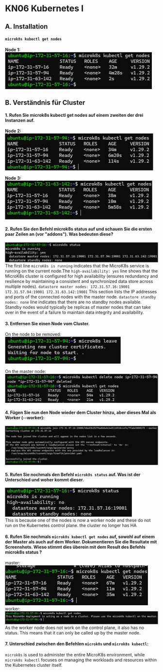 # KN06 Kubernetes I

## A. Installation 
#### `microk8s kubectl get nodes`
<strong> Node 1: </strong>
![](images/1.png) <br>

## B. Verständnis für Cluster

#### 1. Rufen Sie microk8s kubectl get nodes auf einem zweiten der drei Instanzen auf. <br>
<strong> Node 2: </strong>
![](images/2.png) <br>

<strong> Node 3: </strong>
![](images/3.png) <br>

#### 2. Rufen Sie den Befehl microk8s status auf und schauen Sie die ersten paar Zeilen an (vor "addons"). Was bedeuten diese? <br>

![](images/4.png) <br>
The first line `microK8s is running` indicates that the MicroK8s service is running on the current node.The `high-availability: yes` line shows that the MicroK8s cluster is configured for high availability (ensures redundancy and resilience by maintaining a consistent and synchronized data store across multiple nodes). `datastore master nodes: 172.31.57.16:19001 172.31.57.94:19001 172.31.63.142:19001` This section lists the IP addresses and ports of the connected nodes with the master node. `datastore standby nodes: none` line indicates that there are no standby nodes available. Standby nodes would typically be replicas of master nodes that can take over in the event of a failure to maintain data integrity and availability.

#### 3. Entfernen Sie einen Node vom Cluster. <br>
On the node to be removed: <br>
![](images/5.png) <br>

On the master node:
![](images/6.png) <br>

#### 4. Fügen Sie nun den Node wieder dem Cluster hinzu, aber dieses Mal als Worker (--worker): <br>
![](images/7.png) <br>

#### 5. Rufen Sie nochmals den Befehl `microk8s status` auf. Was ist der Unterschied und woher kommt dieser. <br>
![](images/8.png) <br>
This is because one of the nodes is now a worker node and these do not run on the Kubernetes control plane. the cluster no longer has HA


#### 6. Rufen Sie nochmals `microk8s kubectl get nodes` auf, sowohl auf einem der Master als auch auf dem Worker. Dokumentieren Sie die Resultate mit Screenshots. Wieso stimmt dies überein mit dem Result des Befehls microk8s status ? <br>
master:
![](images/10.png) <br>
worker:
![](images/9.png) <br>
As the worker node does not work on the control plane, it also has no status. This means that it can only be called up by the master node.

#### 7. Unterschied zwischen den Befehlen `microk8s` und `microk8s kubectl`: <br>

`microk8s` is used to administer the entire MicroK8s environment, while `microk8s kubectl` focuses on managing the workloads and resources within the Kubernetes cluster itself.
